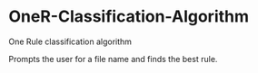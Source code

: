 # OneR-Classification-Algorithm
One Rule classification algorithm

Prompts the user for a file name and finds the best rule.

